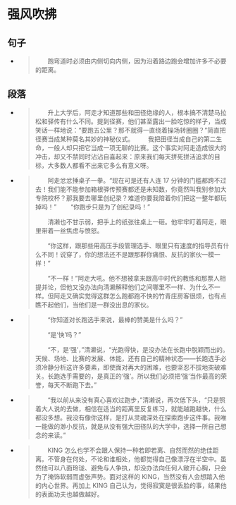 # 强风吹拂

## 句子

- > 　　跑弯道时必须由内侧切向内侧，因为沿着路边跑会增加许多不必要的距离。
  >

## 段落

- > 　　升上大学后，阿走才知道那些和田径绝缘的人，根本搞不清楚马拉松和驿传有什么不同。提到径赛，他们甚至露出一脸吃惊的样子，当成笑话一样地说：“要跑五公里？那不就得一直绕着操场转圈圈？”简直把径赛当成某种莫名其妙的神秘仪式。
  > 　　我把田径当成自己的第二生命，一般人却只把它当成一项无聊的比赛。这个事实对阿走造成很大的冲击，却又不禁同时沾沾自喜起来：原来我们每天拼死拼活追求的目标，大多数人都看不出来它多么有意义呀。

- > 　　阿走忿忿捶桌子一拳。“现在可是还有人连 17 分钟的门槛都跨不过去！我们能不能参加箱根驿传预赛都还是未知数，你竟然叫我别参加大专院校杯？那我要去哪里创纪录？难道你要我陪着你们把这一整年都玩掉吗！”
  > 　　“你跑步只是为了创纪录吗！”
  >
  > 　　清濑也不甘示弱，把手上的纸张往桌上一砸。他牢牢盯着阿走，眼里带着一丝焦虑与愤怒。
  >
  > 　　“你这样，跟那些用高压手段管理选手、眼里只有速度的指导员有什么不同！说穿了，你的想法还不是跟那群你痛恨、反抗的家伙一模一样！”
  >
  > 　　“不一样！”阿走大吼。他不想被拿来跟高中时代的教练和那票人相提并论，但他又没办法向清濑解释他们之间哪里不一样、为什么不一样。但阿走又确实觉得这群怎么跑都跑不快的竹青庄房客很烦，也有点瞧不起他们，当他们是一群没出息的家伙。
  >

- > 　　“你知道对长跑选手来说，最棒的赞美是什么吗？”
  >
  > 　　“是‘快’吗？”
  >
  > 　　“不，是‘强’，”清濑说，“光跑得快，是没办法在长跑中脱颖而出的。天候、场地、比赛的发展、体能，还有自己的精神状态——长跑选手必须冷静分析这许多要素，即使面对再大的困难，也要坚忍不拔地突破难关。长跑选手需要的，是真正的‘强’。所以我们必须把‘强’当作最高的荣誉，每天不断跑下去。”
  >

- > 　　“我以前从来没有真心喜欢过跑步，”清濑说，再次低下头，“只是照着大人说的去做，相信在适当的距离里反复练习，就能越跑越快，什么都没多想。我没有像你这样，是打从灵魂深处在探索跑步这件事。我唯一能做的渺小反抗，就是从没有强大田径队的大学中，选择一所自己想念的来读。”
  >

- > 　　KING 怎么也学不会跟人保持一种若即若离、自然而然的绝佳距离。不管身在何处，不论和谁相处，他都觉得自己像漂浮在半空中。虽然他可以八面玲珑、避免与人争执，却没办法向任何人敞开心胸，只会为了掩饰软弱而虚张声势。面对这样的 KING，当然没有人会想踏入他的内心世界。再加上 KING 自己认为，觉得寂寞是很丢脸的事，结果他的表面功夫也越做越好。